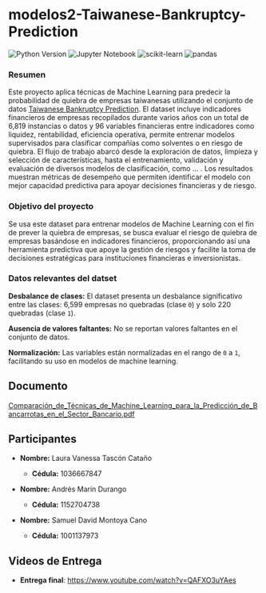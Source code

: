 # modelos2-Taiwanese-Bankruptcy-Prediction
![Python Version](https://img.shields.io/badge/python-3.12.5-blue.svg)
![Jupyter Notebook](https://img.shields.io/badge/Jupyter-Notebook-orange)
![scikit-learn](https://img.shields.io/badge/scikit--learn-v1.5.1-pink)
![pandas](https://img.shields.io/badge/matplotlib-v3.7.1-blue)


### Resumen

Este proyecto aplica técnicas de Machine Learning para predecir la probabilidad de quiebra de empresas taiwanesas utilizando el conjunto de datos [Taiwanese Bankruptcy Prediction](https://archive.ics.uci.edu/dataset/572/taiwanese+bankruptcy+prediction). El dataset incluye indicadores financieros de empresas recopilados durante varios años con un total de 6,819 instancias o datos y 96 variables financieras entre indicadores como liquidez, rentabilidad, eficiencia operativa, permite entrenar modelos supervisados para clasificar compañías como solventes o en riesgo de quiebra. El flujo de trabajo abarcó desde la exploración de datos, limpieza y selección de características, hasta el entrenamiento, validación y evaluación de diversos modelos de clasificación, como ... . Los resultados muestran métricas de desempeño que permiten identificar el modelo con mejor capacidad predictiva para apoyar decisiones financieras y de riesgo.

### Objetivo del proyecto
Se usa este dataset para entrenar modelos de Machine Learning con el fin de prever la quiebra de empresas, se busca evaluar el riesgo de quiebra de empresas basándose en indicadores financieros, proporcionando así una herramienta predictiva que apoye la gestión de riesgos y facilite la toma de decisiones estratégicas para instituciones financieras e inversionistas.

### Datos relevantes del datset
**Desbalance de clases:** El dataset presenta un desbalance significativo entre las clases: 6,599 empresas no quebradas (clase `0`) y solo 220 quebradas (clase `1`).

**Ausencia de valores faltantes:** No se reportan valores faltantes en el conjunto de datos.

**Normalización:** Las variables están normalizadas en el rango de `0` a `1`, facilitando su uso en modelos de machine learning.

## Documento 
[Comparación_de_Técnicas_de_Machine_Learning_para_la_Predicción_de_Bancarrotas_en_el_Sector_Bancario.pdf](https://github.com/superpollo2/modelos2-Taiwanese-Bankruptcy-Prediction/blob/34592bee00f0164cd4fa988e28ebcb4dec3cb04a/Comparaci%C3%B3n_de_T%C3%A9cnicas_de_Machine_Learning_para_la_Predicci%C3%B3n_de_Bancarrotas_en_el_Sector_Bancario.pdf)

## Participantes

- **Nombre:** Laura Vanessa Tascón Cataño
  - **Cédula:** 1036667847


- **Nombre:** Andrés Marín Durango
  - **Cédula:** 1152704738

- **Nombre:** Samuel David Montoya Cano
  - **Cédula:** 1001137973

## Videos de Entrega

- **Entrega final**: <a href="https://www.youtube.com/watch?v=QAFXO3uYAes" target="_blank">https://www.youtube.com/watch?v=QAFXO3uYAes</a>


